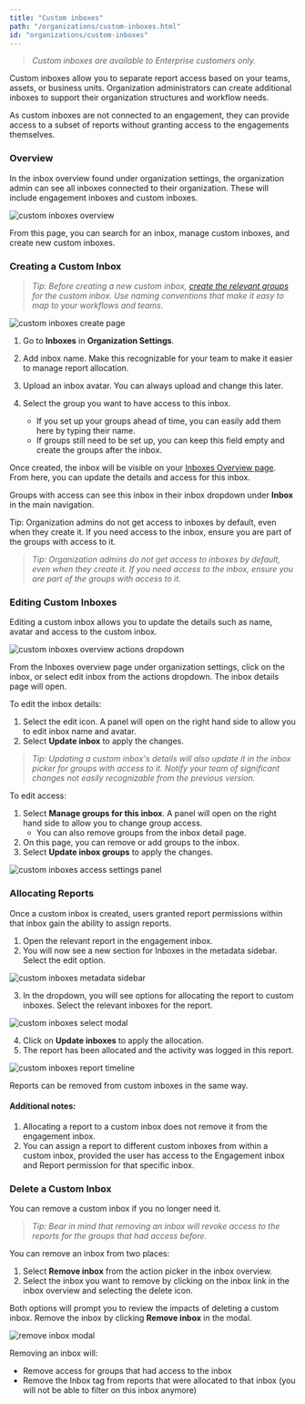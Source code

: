 ```yaml
---
title: "Custom inboxes"
path: "/organizations/custom-inboxes.html"
id: "organizations/custom-inboxes"
---
```


><i>Custom inboxes are available to Enterprise customers only.</i>

Custom inboxes allow you to separate report access based on your teams, assets, or business units. Organization administrators can create additional inboxes to support their organization structures and workflow needs.

As custom inboxes are not connected to an engagement, they can provide access to a subset of reports without granting access to the engagements themselves.

### Overview
In the inbox overview found under organization settings, the organization admin can see all inboxes connected to their organization. These will include engagement inboxes and custom inboxes.

![custom inboxes overview](./images/custom-inboxes-overview.png)

From this page, you can search for an inbox, manage custom inboxes, and create new custom inboxes.

### Creating a Custom Inbox
><i>Tip: Before creating a new custom inbox, [create the relevant groups](/organizations/groups.html) for the custom inbox. Use naming conventions that make it easy to map to your workflows and teams.</i>

![custom inboxes create page](./images/custom-inboxes-new.png)

1. Go to **Inboxes** in **Organization Settings**.

2. Add inbox name. Make this recognizable for your team to make it easier to manage report allocation.

3. Upload an inbox avatar. You can always upload and change this later.

4. Select the group you want to have access to this inbox.
    * If you set up your groups ahead of time, you can easily add them here by typing their name.
    * If groups still need to be set up, you can keep this field empty and create the groups after the inbox. 

Once created, the inbox will be visible on your [Inboxes Overview page](/organizations/custom-inboxes-overview.html). From here, you can update the details and access for this inbox.

Groups with access can see this inbox in their inbox dropdown under **Inbox** in the main navigation.

Tip: Organization admins do not get access to inboxes by default, even when they create it. If you need access to the inbox, ensure you are part of the groups with access to it.

><i>Tip: Organization admins do not get access to inboxes by default, even when they create it. If you need access to the inbox, ensure you are part of the groups with access to it.</i>

### Editing Custom Inboxes
Editing a custom inbox allows you to update the details such as name, avatar and access to the custom inbox.

![custom inboxes overview actions dropdown](./images/custom-inboxes-edit-1.png)

From the Inboxes overview page under organization settings, click on the inbox, or select edit inbox from the actions dropdown. The inbox details page will open.

To edit the inbox details:
1. Select the edit icon. A panel will open on the right hand side to allow you to edit inbox name and avatar.
2. Select **Update inbox** to apply the changes.

><i>Tip: Updating a custom inbox's details will also update it in the inbox picker for groups with access to it. Notify your team of significant changes not easily recognizable from the previous version.</i>

To edit access:
1. Select **Manage groups for this inbox**. A panel will open on the right hand side to allow you to change group access.
   * You can also remove groups from the inbox detail page.
2. On this page, you can remove or add groups to the inbox.
3. Select **Update inbox groups** to apply the changes.

![custom inboxes access settings panel](./images/custom-inboxes-edit-3.png)

### Allocating Reports
Once a custom inbox is created, users granted report permissions within that inbox gain the ability to assign reports.

1. Open the relevant report in the engagement inbox.
2. You will now see a new section for Inboxes in the metadata sidebar. Select the edit option.

![custom inboxes metadata sidebar](./images/custom-inboxes-allocate-1.png)

3. In the dropdown, you will see options for allocating the report to custom inboxes. Select the relevant inboxes for the report.

![custom inboxes select modal](./images/custom-inboxes-allocate-2.png)

4. Click on **Update inboxes** to apply the allocation.
5. The report has been allocated and the activity was logged in this report.

![custom inboxes report timeline](./images/custom-inboxes-allocate-3.png)

Reports can be removed from custom inboxes in the same way.

#### Additional notes:
1. Allocating a report to a custom inbox does not remove it from the engagement inbox.
2. You can assign a report to different custom inboxes from within a custom inbox, provided the user has access to the Engagement inbox and Report permission for that specific inbox.

### Delete a Custom Inbox
You can remove a custom inbox if you no longer need it.

><i>Tip: Bear in mind that removing an inbox will revoke access to the reports for the groups that had access before.</i>

You can remove an inbox from two places:

1. Select **Remove inbox** from the action picker in the inbox overview.
2. Select the inbox you want to remove by clicking on the inbox link in the inbox overview and selecting the delete icon.

Both options will prompt you to review the impacts of deleting a custom inbox.
Remove the inbox by clicking **Remove inbox** in the modal.

![remove inbox modal](./images/custom-inboxes-remove.png)

Removing an inbox will:
* Remove access for groups that had access to the inbox
* Remove the Inbox tag from reports that were allocated to that inbox (you will not be able to filter on this inbox anymore)
